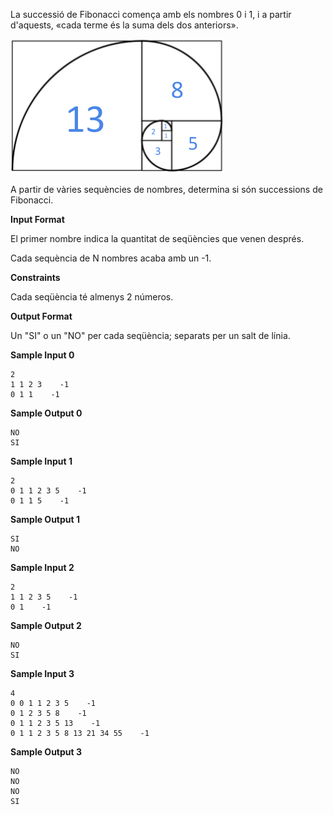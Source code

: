 La successió de Fibonacci comença amb els nombres 0 i 1, i a partir
d'aquests, «cada terme és la suma dels dos anteriors».

![image](1556726526-96eb9e42a6-fibo1.png)

A partir de vàries sequències de nombres, determina si són successions
de Fibonacci.

**Input Format**

El primer nombre  indica la quantitat de seqüències que venen després.

Cada sequència de N nombres acaba amb un -1.

**Constraints**

Cada seqüència té almenys 2 números.

**Output Format**

Un "SI" o un "NO" per cada seqüència; separats per un salt de línia.

**Sample Input 0**

    2
    1 1 2 3    -1
    0 1 1    -1

**Sample Output 0**

    NO
    SI

**Sample Input 1**

    2
    0 1 1 2 3 5    -1
    0 1 1 5    -1

**Sample Output 1**

    SI
    NO

**Sample Input 2**

    2
    1 1 2 3 5    -1
    0 1    -1

**Sample Output 2**

    NO
    SI

**Sample Input 3**

    4
    0 0 1 1 2 3 5    -1
    0 1 2 3 5 8    -1
    0 1 1 2 3 5 13    -1
    0 1 1 2 3 5 8 13 21 34 55    -1

**Sample Output 3**

    NO
    NO
    NO
    SI
